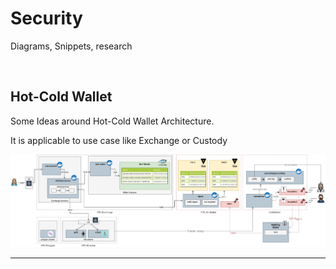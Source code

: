 # Security

Diagrams, Snippets, research

<br>

## Hot-Cold Wallet

Some Ideas around Hot-Cold Wallet Architecture.

It is applicable to use case like Exchange or Custody


<img src="Blockchain-Architecture-WalletCustodian.jpg" width="1200">

----

